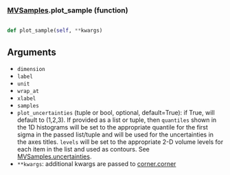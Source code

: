 ### [MVSamples](MVSamples.md).plot_sample (function)


```py

def plot_sample(self, **kwargs)

```



Arguments
---------
* `dimension`
* `label`
* `unit`
* `wrap_at`
* `xlabel`
* `samples`
* `plot_uncertainties` (tuple or bool, optional, default=True): if True,
    will default to (1,2,3).
    If provided as a list or tuple, then `quantiles` shown in the 1D
    histograms will be set to the appropriate quantile for the first
    sigma in the passed list/tuple and will be used for the uncertainties
    in the axes titles. `levels` will be set to the appropriate 2-D volume levels for each
    item in the list and used as contours. See [MVSamples.uncertainties](MVSamples.uncertainties.md).
* `**kwargs`: additional kwargs are passed to [corner.corner](https://corner.readthedocs.io/en/latest/api.html#corner.corner)

